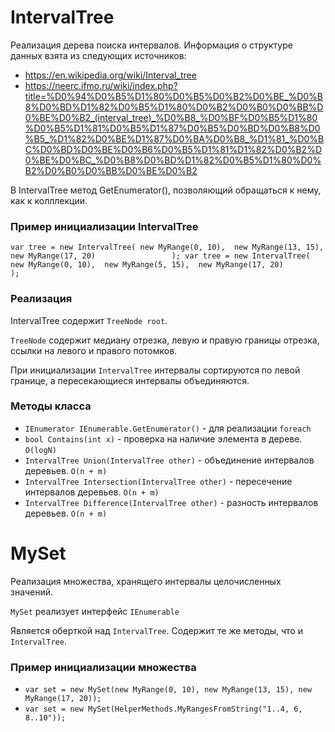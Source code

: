 # IntervalTree
Реализация дерева поиска интервалов. Информация о структуре данных взята из следующих источников:
 * https://en.wikipedia.org/wiki/Interval_tree
 * https://neerc.ifmo.ru/wiki/index.php?title=%D0%94%D0%B5%D1%80%D0%B5%D0%B2%D0%BE_%D0%B8%D0%BD%D1%82%D0%B5%D1%80%D0%B2%D0%B0%D0%BB%D0%BE%D0%B2_(interval_tree)_%D0%B8_%D0%BF%D0%B5%D1%80%D0%B5%D1%81%D0%B5%D1%87%D0%B5%D0%BD%D0%B8%D0%B5_%D1%82%D0%BE%D1%87%D0%BA%D0%B8_%D1%81_%D0%BC%D0%BD%D0%BE%D0%B6%D0%B5%D1%81%D1%82%D0%B2%D0%BE%D0%BC_%D0%B8%D0%BD%D1%82%D0%B5%D1%80%D0%B2%D0%B0%D0%BB%D0%BE%D0%B2

В IntervalTree метод GetEnumerator(), позволяющий обращаться к нему, как к колллекции.

### Пример инициализации IntervalTree
`
var tree = new IntervalTree(
                    new MyRange(0, 10), 
                    new MyRange(13, 15), 
                    new MyRange(17, 20)                
            );
var tree = new IntervalTree(
                    new MyRange(0, 10), 
                    new MyRange(5, 15), 
                    new MyRange(17, 20)                
            );
`
### Реализация
IntervalTree содержит `TreeNode root`.
  
`TreeNode` содержит медиану отрезка, левую и правую границы отрезка, ссылки на левого и правого потомков.

При инициализации `IntervalTree` интервалы сортируются по левой границе, а пересекающиеся интервалы объединяются.

### Методы класса
* `IEnumerator IEnumerable.GetEnumerator()` - для реализации `foreach`
* `bool Contains(int x)` - проверка на наличие элемента в дереве. `O(logN)`
* `IntervalTree Union(IntervalTree other)` - объединение интервалов деревьев. `O(n + m)`
* `IntervalTree Intersection(IntervalTree other)` - пересечение интервалов деревьев. `O(n + m)`
* `IntervalTree Difference(IntervalTree other)` - разность интервалов деревьев. `O(n + m)`

# MySet
Реализация множества, хранящего интервалы целочисленных значений.

`MySet` реализует интерфейс `IEnumerable`

Является оберткой над `IntervalTree`. Содержит те же методы, что и `IntervalTree`. 

### Пример инициализации множества
* `var set = new MySet(new MyRange(0, 10), new MyRange(13, 15), new MyRange(17, 20));`
* `var set = new MySet(HelperMethods.MyRangesFromString("1..4, 6, 8..10"));`
